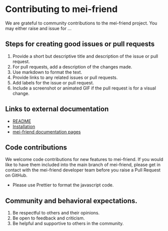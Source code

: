 # Contributing to mei-friend

We are grateful to community contributions to the mei-friend project. You may either raise and issue for ...

## Steps for creating good issues or pull requests

1. Provide a short but descriptive title and description of the issue or pull request.
2. For pull requests, add a description of the changes made.
3. Use markdown to format the text.
4. Provide links to any related issues or pull requests.
5. Add labels for the issue or pull request.
6. Include a screenshot or animated GIF if the pull request is for a visual change.

## Links to external documentation

* [README](README.md)
* [Installation](INSTALL.md)
* [mei-friend documentation pages](https://mei-friend.github.io/)

## Code contributions

We welcome code contributions for new features to mei-friend. If you would like to have them included into the main branch of mei-friend, please get in contact with the mei-friend developer team before you raise a Pull Request on GitHub.

* Please use Prettier to format the javascript code.
 

## Community and behavioral expectations.

1. Be respectful to others and their opinions.
2. Be open to feedback and criticism.
3. Be helpful and supportive to others in the community.









    
